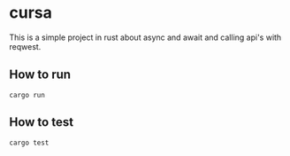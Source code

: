 # cursa

This is a simple project in rust about async and await and calling api's with reqwest.

## How to run

```
cargo run
```

## How to test

```
cargo test
```
